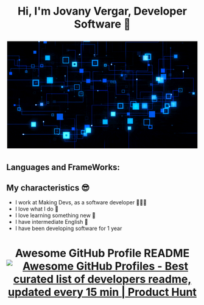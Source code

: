<h1 align="center">Hi, I'm Jovany Vergar, Developer Software 👾

<img alt="Awesome GitHub Profile Readme" src="assets/code.gif"> </img></h1>

<h2> Languages and FrameWorks: </h2>

<h2>My characteristics 😎</h2>

- I work at Making Devs, as a software developer 👨🏽‍💻
- I love what I do 🚀
- I love learning something new 💫
- I have intermediate English 📝
- I have been developing software for 1 year

<h1 align="center">Awesome GitHub Profile README
<a href="https://docs.spring.io/spring-boot/docs/current/reference/htmlsingle/" target="_blank"><img src="https://dwglogo.com/wp-content/uploads/2017/12/Spring_Framework_logo_01-1024x707.png" alt="Awesome GitHub Profiles - Best curated list of developers readme, updated every 15 min | Product Hunt" style="width: 200px; height: 44px;" width="200" height="44" /></a></h1>
